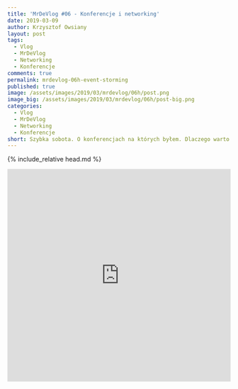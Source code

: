 ```yaml
---
title: 'MrDeVlog #06 - Konferencje i networking'
date: 2019-03-09
author: Krzysztof Owsiany
layout: post
tags:
  - Vlog
  - MrDeVlog
  - Networking
  - Konferencje
comments: true
permalink: mrdevlog-06h-event-storming
published: true
image: /assets/images/2019/03/mrdevlog/06h/post.png
image_big: /assets/images/2019/03/mrdevlog/06h/post-big.png
categories:
  - Vlog
  - MrDeVlog
  - Networking
  - Konferencje
short: Szybka sobota. O konferencjach na których byłem. Dlaczego warto jechać. Pokazałem też mojego oblepionego laptopa. Najbliższa wizyta na konferencji SegFault University Gdańsk.
---
```

{% include_relative head.md %}

<div width="640" height="480" style="margin-left:auto; margin-right:auto;">
<embed width="100%" height="480" src="https://www.youtube.com/embed/7n2A4pLWK00"/>
</div >
